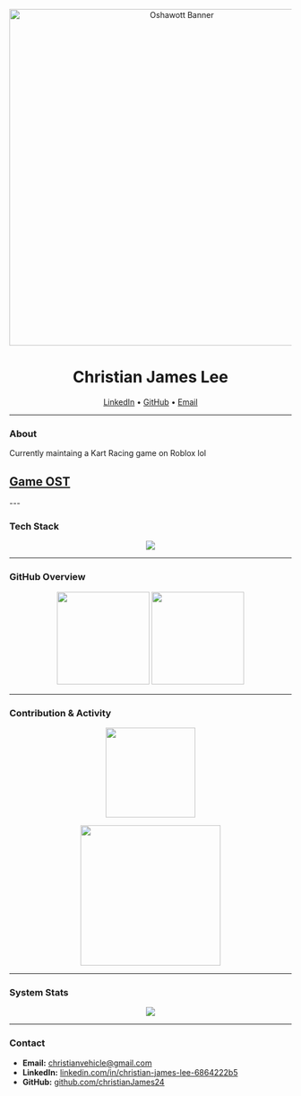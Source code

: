 <!-- Banner -->
<p align="center">
  <img src="https://media.tenor.com/EApsY0ZsMgQAAAAM/oshawott.gif" width="600" alt="Oshawott Banner"/>
</p>

<h1 align="center">Christian James Lee</h1>
<p align="center">
  <a href="https://linkedin.com/in/christian-james-lee-6864222b5">LinkedIn</a> •
  <a href="https://github.com/christianJames24">GitHub</a> •
  <a href="mailto:christianvehicle@gmail.com">Email</a>
</p>

---

### About
Currently maintaing a Kart Racing game on Roblox lol
<h2><a href=https://piplupcool123.github.io/hyper-karts-music/>Game OST</a></h2>
---

### Tech Stack
<p align="center">
  <img src="https://skillicons.dev/icons?i=java,cs,python,lua,docker,mysql,git,postman" />
</p>

---

### GitHub Overview
<p align="center">
  <img src="https://github-readme-stats.vercel.app/api?username=christianJames24&show_icons=true&hide_title=false&theme=transparent&hide_border=true&count_private=true&include_all_commits=true" height="165" />
  <img src="https://github-readme-stats.vercel.app/api/top-langs/?username=christianJames24&layout=compact&theme=transparent&hide_border=true" height="165" />
</p>

---

### Contribution & Activity
<p align="center">
  <img src="https://github-readme-streak-stats.herokuapp.com?user=christianJames24&theme=transparent&hide_border=true" height="160" />
</p>

<p align="center">
  <img src="https://github-readme-activity-graph.vercel.app/graph?username=christianJames24&theme=github-compact&hide_border=true&area=true" height="250" />
</p>

---

### System Stats
<p align="center">
  <img src="https://github-profile-trophy.vercel.app/?username=christianJames24&theme=onestar&no-frame=true&column=6&margin-w=10&margin-h=10" />
</p>

---

### Contact
- **Email:** [christianvehicle@gmail.com](mailto:christianvehicle@gmail.com)  
- **LinkedIn:** [linkedin.com/in/christian-james-lee-6864222b5](https://linkedin.com/in/christian-james-lee-6864222b5)  
- **GitHub:** [github.com/christianJames24](https://github.com/christianJames24)

